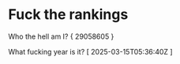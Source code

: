 # Fuck the rankings

Who the hell am I?
{ 29058605 }

What fucking year is it?
[ 2025-03-15T05:36:40Z ]
